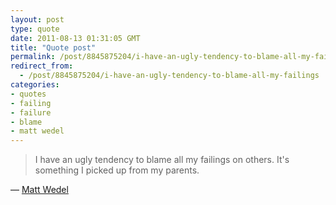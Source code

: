 ```yaml
---
layout: post
type: quote
date: 2011-08-13 01:31:05 GMT
title: "Quote post"
permalink: /post/8845875204/i-have-an-ugly-tendency-to-blame-all-my-failings
redirect_from: 
  - /post/8845875204/i-have-an-ugly-tendency-to-blame-all-my-failings
categories:
- quotes
- failing
- failure
- blame
- matt wedel
---
```

<blockquote>I have an ugly tendency to blame all my failings on others.  It's something I picked up from my parents.

</blockquote>

 — <a href="http://echostation57.wordpress.com/">Matt Wedel</a>